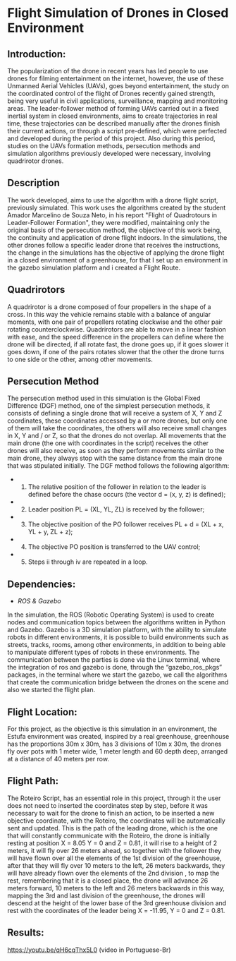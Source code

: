# Flight Simulation of Drones in Closed Environment

## Introduction:
The popularization of the drone in recent years has led people to use drones for filming entertainment on the internet, however, the use of these Unmanned Aerial Vehicles (UAVs), goes beyond entertainment, the study on the coordinated control of the flight of Drones recently gained strength, being very useful in civil applications, surveillance, mapping and monitoring areas.
The leader-follower method of forming UAVs carried out in a fixed inertial system in closed environments, aims to create trajectories in real time, these trajectories can be described manually after the drones finish their current actions, or through a script pre-defined, which were perfected and developed during the period of this project. Also during this period, studies on the UAVs formation methods, persecution methods and simulation algorithms previously developed were necessary, involving quadrirotor drones.

## Description
The work developed, aims to use the algorithm with a drone flight script, previously simulated. This work uses the algorithms created by the student Amador Marcelino de Souza Neto, in his report "Flight of Quadrotours in Leader-Follower Formation", they were modified, maintaining only the original basis of the persecution method, the objective of this work being, the continuity and application of drone flight indoors.
In the simulations, the other drones follow a specific leader drone that receives the instructions, the change in the simulations has the objective of applying the drone flight in a closed environment of a greenhouse, for that I set up an environment in the gazebo simulation platform and i created a Flight Route.

## Quadrirotors
A quadrirotor is a drone composed of four propellers in the shape of a cross. In this way the vehicle remains stable with a balance of angular moments, with one pair of propellers rotating clockwise and the other pair rotating counterclockwise.
Quadrirotors are able to move in a linear fashion with ease, and the speed difference in the propellers can define where the drone will be directed, if all rotate fast, the drone goes up, if it goes slower it goes down, if one of the pairs rotates slower that the other the drone turns to one side or the other, among other movements.

## Persecution Method
The persecution method used in this simulation is the Global Fixed Difference (DGF) method, one of the simplest persecution methods, it consists of defining a single drone that will receive a system of X, Y and Z coordinates, these coordinates accessed by a or more drones, but only one of them will take the coordinates, the others will also receive small changes in X, Y and / or Z, so that the drones do not overlap.
All movements that the main drone (the one with coordinates in the script) receives the other drones will also receive, as soon as they perform movements similar to the main drone, they always stop with the same distance from the main drone that was stipulated 
initially.
The DGF method follows the following algorithm:
- 1. The relative position of the follower in relation to the leader is defined before the chase occurs (the vector d = (x, y, z) is defined);
- 2. Leader position PL = (XL, YL, ZL) is received by the follower;
- 3. The objective position of the PO follower receives PL + d = (XL + x, YL + y, ZL + z);
- 4. The objective PO position is transferred to the UAV control;
- 5. Steps ii through iv are repeated in a loop.

## Dependencies:
 - *ROS & Gazebo*

In the simulation, the ROS (Robotic Operating System) is used to create nodes and communication topics between the algorithms written in Python and Gazebo. Gazebo is a 3D simulation platform, with the ability to simulate robots in different environments, it is possible to build environments such as streets, tracks, rooms, among other environments, in addition to being able to manipulate different types of robots in these environments.
The communication between the parties is done via the Linux terminal, where the integration of ros and gazebo is done, through the “gazebo_ros_pkgs” packages, in the terminal  where we start the gazebo, we call the algorithms that create the communication bridge between the drones on the scene and also we started the flight plan.

## Flight Location:
For this project, as the objective is this simulation in an environment, the Estufa environment was created, inspired by a real greenhouse, greenhouse has the proportions 30m x 30m, has 3 divisions of 10m x 30m, the drones fly over pots with 1 meter wide, 1 meter length and 60 depth deep, arranged at a distance of 40 meters per row.

## Flight Path:
The Roteiro Script, has an essential role in this project, through it the user does not need to inserted the coordinates step by step, before it was necessary to wait for the drone to finish an action, to be inserted a new objective coordinate, with the Roteiro, the coordinates will be automatically sent and updated.
This is the path of the leading drone, which is the one that will constantly communicate with the Roteiro, the drone is initially resting at position X = 8.05 Y = 0 and Z = 0.81, it will rise to a height of 2 meters, it will fly over 26 meters ahead, so together with the follower they will have flown over all the elements of the 1st division of the greenhouse, after that they will fly over 10 meters to the left, 26 meters backwards, they will have already flown over the elements of the 2nd division , to map the rest, remembering that it is a closed place, the drone will advance 26 meters forward, 10 meters to the left and 26 meters backwards in this way, mapping the 3rd and last division of the greenhouse, the drones will descend at the height of the lower base of the 3rd greenhouse division and rest with the coordinates of the leader being X = -11.95, Y = 0 and Z = 0.81.

## Results:
https://youtu.be/qH6cqThx5L0 (video in Portuguese-Br)
